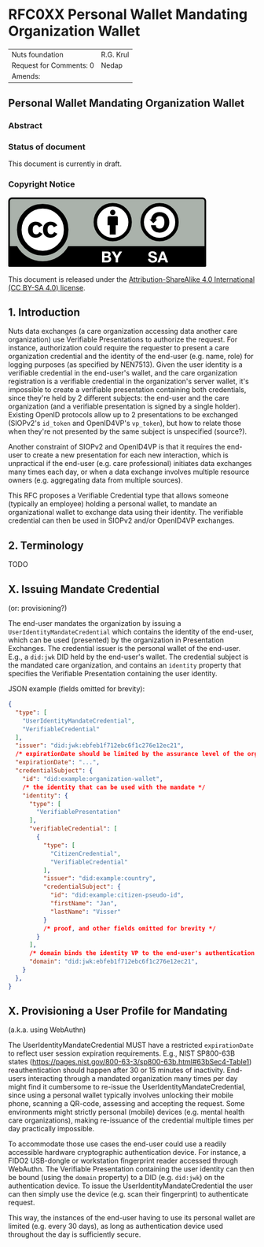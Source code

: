 # RFC0XX Personal Wallet Mandating Organization Wallet

|                          |           |
|:-------------------------|:----------|
| Nuts foundation          | R.G. Krul |
| Request for Comments: 0  | Nedap     |
| Amends:                  |           |

## Personal Wallet Mandating Organization Wallet

### Abstract

### Status of document

This document is currently in draft.

### Copyright Notice

![](../.gitbook/assets/license.png)

This document is released under the [Attribution-ShareAlike 4.0 International \(CC BY-SA 4.0\) license](https://creativecommons.org/licenses/by-sa/4.0/).

## 1.  Introduction

Nuts data exchanges (a care organization accessing data another care organization) use Verifiable Presentations
to authorize the request. For instance, authorization could require the requester to present a care organization credential
and the identity of the end-user (e.g. name, role) for logging purposes (as specified by NEN7513).
Given the user identity is a verifiable credential in the end-user's wallet,
and the care organization registration is a verifiable credential in the organization's server wallet,
it's impossible to create a verifiable presentation containing both credentials, since they're held by 2 different subjects:
the end-user and the care organization (and a verifiable presentation is signed by a single holder).
Existing OpenID protocols allow up to 2 presentations to be exchanged (SIOPv2's `id_token` and OpenID4VP's `vp_token`),
but how to relate those when they're not presented by the same subject is unspecified (source?).

Another constraint of SIOPv2 and OpenID4VP is that it requires the end-user to create a new presentation for each new interaction,
which is unpractical if the end-user (e.g. care professional) initiates data exchanges many times each day,
or when a data exchange involves multiple resource owners (e.g. aggregating data from multiple sources).

This RFC proposes a Verifiable Credential type that allows someone (typically an employee) holding a personal wallet,
to mandate an organizational wallet to exchange data using their identity.
The verifiable credential can then be used in SIOPv2 and/or OpenID4VP exchanges. 

## 2. Terminology

TODO

## X. Issuing Mandate Credential

(or: provisioning?)

The end-user mandates the organization by issuing a `UserIdentityMandateCredential` which contains the identity of the end-user,
which can be used (presented) by the organization in Presentation Exchanges.
The credential issuer is the personal wallet of the end-user. E.g., a `did:jwk` DID held by the end-user's wallet.
The credential subject is the mandated care organization, and contains an `identity` property that specifies the Verifiable Presentation containing the user identity.

JSON example (fields omitted for brevity):
```json
{
  "type": [
    "UserIdentityMandateCredential",
    "VerifiableCredential"
  ],
  "issuer": "did:jwk:ebfeb1f712ebc6f1c276e12ec21",
  /* expirationDate should be limited by the assurance level of the organization wallet */
  "expirationDate": "...",
  "credentialSubject": {
    "id": "did:example:organization-wallet",
    /* the identity that can be used with the mandate */
    "identity": {
      "type": [
        "VerifiablePresentation"
      ],
      "verifiableCredential": [
        {
          "type": [
            "CitizenCredential",
            "VerifiableCredential"
          ],
          "issuer": "did:example:country",
          "credentialSubject": {
            "id": "did:example:citizen-pseudo-id",
            "firstName": "Jan",
            "lastName": "Visser"
          }
          /* proof, and other fields omitted for brevity */
        }
      ],
      /* domain binds the identity VP to the end-user's authentication device */
      "domain": "did:jwk:ebfeb1f712ebc6f1c276e12ec21",
    }
  },
}
```

## X. Provisioning a User Profile for Mandating

(a.k.a. using WebAuthn)

The UserIdentityMandateCredential MUST have a restricted `expirationDate` to reflect user session expiration requirements.
E.g., NIST SP800-63B states (https://pages.nist.gov/800-63-3/sp800-63b.html#63bSec4-Table1) reauthentication should happen after 30 or 15 minutes of inactivity.
End-users interacting through a mandated organization many times per day might find it cumbersome to re-issue the UserIdentityMandateCredential,
since using a personal wallet typically involves unlocking their mobile phone, scanning a QR-code, assessing and accepting the request.
Some environments might strictly personal (mobile) devices (e.g. mental health care organizations), making re-issuance of the credential multiple times per day practically impossible.

To accommodate those use cases the end-user could use a readily accessible hardware cryptographic authentication device.
For instance, a FIDO2 USB-dongle or workstation fingerprint reader accessed through WebAuthn.
The Verifiable Presentation containing the user identity can then be bound (using the `domain` property) to a DID (e.g. `did:jwk`) on the authentication device.
To issue the UserIdentityMandateCredential the user can then simply use the device (e.g. scan their fingerprint) to authenticate request.

This way, the instances of the end-user having to use its personal wallet are limited (e.g. every 30 days),
as long as authentication device used throughout the day is sufficiently secure.